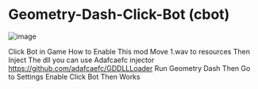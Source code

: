 # Geometry-Dash-Click-Bot (cbot)

![image](https://user-images.githubusercontent.com/81505000/119852097-a945a980-bf17-11eb-8b67-226529173195.png)



Click Bot in Game
How to Enable This mod Move 1.wav to resources Then Inject The dll you can use Adafcaefc injector https://github.com/adafcaefc/GDDLLLoader
Run Geometry Dash Then Go to Settings Enable Click Bot Then Works
